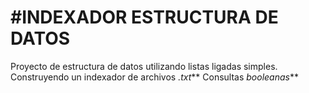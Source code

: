 #INDEXADOR ESTRUCTURA DE DATOS
=================================

Proyecto de estructura de datos utilizando listas ligadas simples.
Construyendo un indexador de archivos _.txt_**
Consultas _booleanas_**